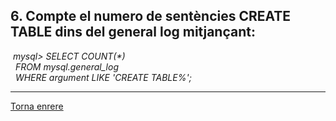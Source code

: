 ## 6. Compte el numero de sentències CREATE TABLE dins del general log mitjançant:
&nbsp;_mysql> SELECT COUNT(*)_  
&nbsp;&nbsp;_FROM mysql.general_log_  
&nbsp;&nbsp;_WHERE argument LIKE 'CREATE TABLE%';_




***
[Torna enrere](https://github.com/Josep88/MP10UF2-A2)
